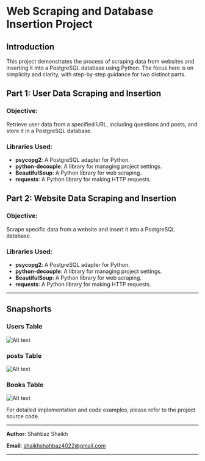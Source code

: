 # Web Scraping and Database Insertion Project

## Introduction

This project demonstrates the process of scraping data from websites and inserting it into a PostgreSQL database using Python. The focus here is on simplicity and clarity, with step-by-step guidance for two distinct parts.

## Part 1: User Data Scraping and Insertion

### Objective:

Retrieve user data from a specified URL, including questions and posts, and store it in a PostgreSQL database.

### Libraries Used:

- **psycopg2**: A PostgreSQL adapter for Python.
- **python-decouple**: A library for managing project settings.
- **BeautifulSoup**: A Python library for web scraping.
- **requests**: A Python library for making HTTP requests.

## Part 2: Website Data Scraping and Insertion

### Objective:

Scrape specific data from a website and insert it into a PostgreSQL database.

### Libraries Used:

- **psycopg2**: A PostgreSQL adapter for Python.
- **python-decouple**: A library for managing project settings.
- **BeautifulSoup**: A Python library for web scraping.
- **requests**: A Python library for making HTTP requests.

---

## Snapshorts

### Users Table

![Alt text](<./assets/Screenshot 2023-09-28 004552.png>)

### posts Table

![Alt text](<./assets/Screenshot 2023-09-28 004620.png>)

### Books Table

![Alt text](./assets/Screenshot%202023-09-28%20004643.png)

For detailed implementation and code examples, please refer to the project source code.

---

**Author**: Shahbaz Shaikh

**Email**: shaikhshahbaz4022@gmail.com

---
